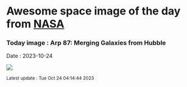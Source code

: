 
# Awesome space image of the day from [NASA](https://api.nasa.gov/)

### Today image : Arp 87: Merging Galaxies from Hubble
Date : 2023-10-24

![](https://apod.nasa.gov/apod/image/2310/Arp87_HubblePathak_1080.jpg)

<small>Latest update : Tue Oct 24 04:14:44 2023</small>
        